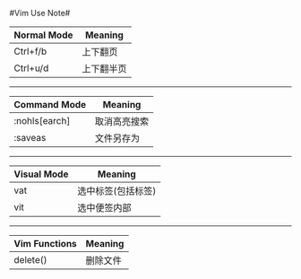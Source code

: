 #Vim Use Note#

| Normal Mode | Meaning |
|--------------------|------------------|
|Ctrl+f/b|上下翻页|
|Ctrl+u/d|上下翻半页|


------------------------------------------------------------


| Command Mode | Meaning |
|--------------------|------------------|
|:nohls[earch]|取消高亮搜索|
|:saveas|文件另存为|


------------------------------------------------------------


| Visual Mode | Meaning |
|--------------------|------------------|
|vat|选中标签<tab>(包括标签)|
|vit|选中便签内部|


------------------------------------------------------------


| Vim Functions | Meaning |
|--------------------|------------------|
|delete()|删除文件|


